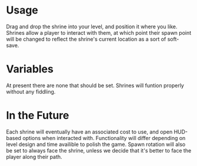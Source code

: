 # Usage

Drag and drop the shrine into your level, and position it where you like. Shrines allow a player to interact with them, at which point their spawn point will be changed to reflect the shrine's current location as a sort of soft-save.

# Variables

At present there are none that should be set. Shrines will funtion properly without any fiddling.

# In the Future

Each shrine will eventually have an associated cost to use, and open HUD-based options when interacted with. Functionality will differ depending on level design and time availible to polish the game. Spawn rotation will also be set to always face the shrine, unless we decide that it's better to face the player along their path.